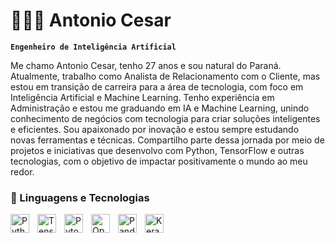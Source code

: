 # 👨🏻‍💻 Antonio Cesar

**`Engenheiro de Inteligência Artificial`**

Me chamo Antonio Cesar, tenho 27 anos e sou natural do Paraná. Atualmente, trabalho como Analista de Relacionamento com o Cliente, mas estou em transição de carreira para a área de tecnologia, com foco em Inteligência Artificial e Machine Learning. Tenho experiência em Administração e estou me graduando em IA e Machine Learning, unindo conhecimento de negócios com tecnologia para criar soluções inteligentes e eficientes. Sou apaixonado por inovação e estou sempre estudando novas ferramentas e técnicas. Compartilho parte dessa jornada por meio de projetos e iniciativas que desenvolvo com Python, TensorFlow e outras tecnologias, com o objetivo de impactar positivamente o mundo ao meu redor.


### 🤖 Linguagens e Tecnologias

<img 
    align="left" 
    alt="Python" 
    title="Python"
    width="30px" 
    style="padding-right: 10px;" 
    src="https://cdn.jsdelivr.net/gh/devicons/devicon@latest/icons/python/python-original.svg" 
/>

<img 
    align="left" 
    alt="Tensorflow" 
    title="TensorFlow"
    width="30px" 
    style="padding-right: 10px;" 
    src="https://cdn.jsdelivr.net/gh/devicons/devicon@latest/icons/tensorflow/tensorflow-original.svg" 
/>
<img 
    align="left" 
    alt="Pytorch"
    title="Pytorch" 
    width="30px" 
    style="padding-right: 10px;" 
    src="https://cdn.jsdelivr.net/gh/devicons/devicon@latest/icons/pytorch/pytorch-original.svg" 
/>
<img 
    align="left" 
    alt="Opencv" 
    title="Opencv"
    width="30px" 
    style="padding-right: 10px;" 
    src="https://cdn.jsdelivr.net/gh/devicons/devicon@latest/icons/opencv/opencv-original.svg" 
/>
<img 
    align="left" 
    alt="Pandas" 
    title="Pandas"
    width="30px" 
    style="padding-right: 10px;" 
    src="https://cdn.jsdelivr.net/gh/devicons/devicon@latest/icons/pandas/pandas-original.svg" 
/>
<img 
    align="left" 
    alt="Keras"
    title="Keras" 
    width="30px" 
    style="padding-right: 10px;" 
    src="https://cdn.jsdelivr.net/gh/devicons/devicon@latest/icons/keras/keras-original.svg" 
/>

<br/>
<br/>
